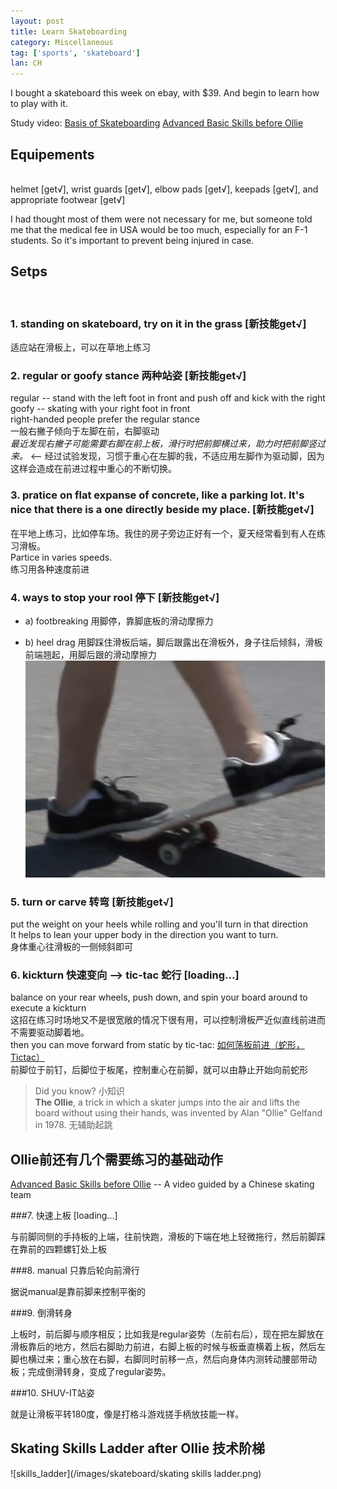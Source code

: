 ```yaml
---
layout: post
title: Learn Skateboarding
category: Miscellaneous
tag: ['sports', 'skateboard']
lan: CH
---
```


I bought a skateboard this week on ebay, with $39. And begin to learn how to play with it.

<!--preview-->

Study video: [Basis of Skateboarding](http://www.youtube.com/watch?v=con8ii2Bgys)
[Advanced Basic Skills before Ollie](http://v.youku.com/v_show/id_XMzU5ODgyOTA4.html)

## Equipements
<br/>
helmet <span class="get">[get√]</span>, wrist guards <span class="get">[get√]</span>, elbow pads <span class="get">[get√]</span>, keepads <span class="get">[get√]</span>, and appropriate footwear <span class="get">[get√]</span>

I had thought most of them were not necessary for me, but someone told me that the medical fee in USA would be too much, especially for an F-1 students. So it's important to prevent being injured in case.

## Setps
<br/>

### 1. standing on skateboard, try on it in the grass <span class="get">[新技能get√]</span>
适应站在滑板上，可以在草地上练习

### 2. regular or goofy stance 两种站姿 <span class="get">[新技能get√]</span>
regular -- stand with the left foot in front and push off and kick with the right<br/>
goofy -- skating with your right foot in front<br/>
right-handed people prefer the regular stance<br/>
一般右撇子倾向于左脚在前，右脚驱动<br/>
<i>最近发现右撇子可能需要右脚在前上板，滑行时把前脚横过来，助力时把前脚竖过来。</i> <-- 经过试验发现，习惯于重心在左脚的我，不适应用左脚作为驱动脚，因为这样会造成在前进过程中重心的不断切换。

### 3. pratice on flat expanse of concrete, like a parking lot. It's nice that there is a one directly beside my place. <span class="get">[新技能get√]</span>
在平地上练习，比如停车场。我住的房子旁边正好有一个，夏天经常看到有人在练习滑板。<br/>
Partice in varies speeds.<br/>
练习用各种速度前进<br/>

### 4. ways to stop your rool 停下 <span class="get">[新技能get√]</span>

- a) footbreaking
用脚停，靠脚底板的滑动摩擦力

- b) heel drag
用脚踩住滑板后端，脚后跟露出在滑板外，身子往后倾斜，滑板前端翘起，用脚后跟的滑动摩擦力
![heel_drag](/images/skateboard/heel_drag.png)

### 5. turn or carve 转弯 <span class="get">[新技能get√]</span>

put the weight on your heels while rolling and you'll turn in that direction <br/>
It helps to lean your upper body in the direction you want to turn. <br/>
身体重心往滑板的一侧倾斜即可

### 6. kickturn 快速变向 --> tic-tac 蛇行 <span class="loading">[loading...]</span>

balance on your rear wheels, push down, and spin your board around to execute a kickturn <br/>
这招在练习时场地又不是很宽敞的情况下很有用，可以控制滑板严近似直线前进而不需要驱动脚着地。 <br/>
then you can move forward from static by tic-tac: 
[如何荡板前进（蛇形，Tictac）](http://v.youku.com/v_show/id_XMzM0NzM4ODQ4.html) <br/>
前脚位于前钉，后脚位于板尾，控制重心在前脚，就可以由静止开始向前蛇形

>Did you know? 小知识 <br />
__The Ollie__, a trick in which a skater jumps into the air and lifts the board without using their hands, was invented by Alan "Ollie" Gelfand in 1978. 无辅助起跳

## Ollie前还有几个需要练习的基础动作
[Advanced Basic Skills before Ollie](http://v.youku.com/v_show/id_XMzU5ODgyOTA4.html) -- A video guided by a Chinese skating team

###7. 快速上板 <span class="loading">[loading...]</span>

与前脚同侧的手持板的上端，往前快跑，滑板的下端在地上轻微拖行，然后前脚踩在靠前的四颗螺钉处上板

###8. manual 只靠后轮向前滑行

据说manual是靠前脚来控制平衡的

###9. 倒滑转身

上板时，前后脚与顺序相反；比如我是regular姿势（左前右后），现在把左脚放在滑板靠后的地方，然后右脚助力前进，右脚上板的时候与板垂直横着上板，然后左脚也横过来；重心放在右脚，右脚同时前移一点，然后向身体内测转动腰部带动板；完成倒滑转身，变成了regular姿势。

###10. SHUV-IT站姿

就是让滑板平转180度，像是打格斗游戏搓手柄放技能一样。

## Skating Skills Ladder after Ollie 技术阶梯

![skills_ladder](/images/skateboard/skating skills ladder.png)